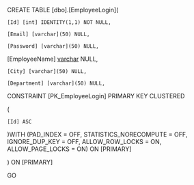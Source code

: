CREATE TABLE [dbo].[EmployeeLogin](    

    [Id] [int] IDENTITY(1,1) NOT NULL,    

    [Email] [varchar](50) NULL,    

    [Password] [varchar](50) NULL, 
   
   [EmployeeName] [varchar](50) NULL,    

    [City] [varchar](50) NULL,    

    [Department] [varchar](50) NULL,    

 CONSTRAINT [PK_EmployeeLogin] PRIMARY KEY CLUSTERED     

(    

    [Id] ASC    

)WITH (PAD_INDEX = OFF, STATISTICS_NORECOMPUTE = OFF, IGNORE_DUP_KEY = OFF, ALLOW_ROW_LOCKS = ON, ALLOW_PAGE_LOCKS = ON) ON [PRIMARY]    

) ON [PRIMARY]    


GO 
